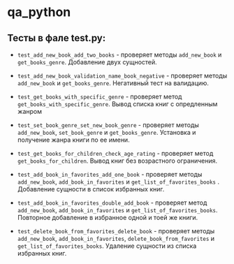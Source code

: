 # qa_python

## Тесты в фале test.py:

- `test_add_new_book_add_two_books` - проверяет методы `add_new_book` и `get_books_genre`. Добавление двух сущностей.


- `test_add_new_book_validation_name_book_negative` - проверяет методы `add_new_book` и `get_books_genre`. 
Негативный тест на валидацию.


- `test_get_books_with_specific_genre` - проверяет метод `get_books_with_specific_genre`. Вывод списка книг с 
опредленным жанром


- `test_set_book_genre_set_new_book_genre` - проверяет методы `add_new_book`, `set_book_genre` и `get_books_genre`. 
Установка и получение жанра книги по ее имени.


- `test_get_books_for_children_check_age_rating` - проверяет метод `get_books_for_children`. Вывод книг без 
возрастного ограничения.


- `test_add_book_in_favorites_add_one_book` - проверяет методы `add_new_book`, `add_book_in_favorites` и 
`get_list_of_favorites_books` . Добавление сущности в список избранных книг.


- `test_add_book_in_favorites_double_add_book` - проверяет метод `add_new_book`, `add_book_in_favorites` и 
`get_list_of_favorites_books`. Повторное добавление в избранное одной и тоей же книги.


- `test_delete_book_from_favorites_delete_book` - проверяет методы `add_new_book`, `add_book_in_favorites`, 
`delete_book_from_favorites` и `get_list_of_favorites_books`. Удаление сущности из списка избранных книг.